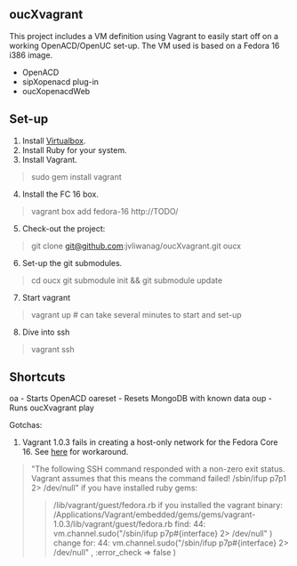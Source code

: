 oucXvagrant
-----------

This project includes a VM definition using Vagrant to easily start off on a working OpenACD/OpenUC set-up. The VM used is based on a Fedora 16 i386 image.

* OpenACD
* sipXopenacd plug-in
* oucXopenacdWeb


Set-up
------

1. Install [Virtualbox](http://virtualbox.org/).
2. Install Ruby for your system.
3. Install Vagrant.
> sudo gem install vagrant
4. Install the FC 16 box.
> vagrant box add fedora-16 http://TODO/
5. Check-out the project:
> git clone git@github.com:jvliwanag/oucXvagrant.git oucx
6. Set-up the git submodules.
> cd oucx
> git submodule init && git submodule update
7. Start vagrant
> vagrant up # can take several minutes to start and set-up
8. Dive into ssh
> vagrant ssh

Shortcuts
---------
oa - Starts OpenACD
oareset - Resets MongoDB with known data
oup - Runs oucXvagrant play


Gotchas:

1. Vagrant 1.0.3 fails in creating a host-only network for the Fedora Core 16. See [here](https://github.com/monvillalon/vagrant/commit/dc9830350a0f2be3bb7a4b4e9fcefaed66c6a26a) for workaround.
> "The following SSH command responded with a non-zero exit status.
> Vagrant assumes that this means the command failed!
> /sbin/ifup p7p1 2> /dev/null"
> if you have installed ruby gems:
>> /lib/vagrant/guest/fedora.rb
> if you installed the vagrant binary:
>> /Applications/Vagrant/embedded/gems/gems/vagrant-1.0.3/lib/vagrant/guest/fedora.rb
> find:
>> 44: vm.channel.sudo("/sbin/ifup p7p#{interface} 2> /dev/null" )
> change for:
>> 44: vm.channel.sudo("/sbin/ifup p7p#{interface} 2> /dev/null" , :error_check => false )
